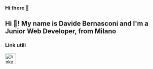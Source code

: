 ### Hi there 👋
<h2 align="left">Hi 👋! My name is Davide Bernasconi and I'm a Junior Web Developer, from Milano</h2>

### Link utili

<div align="left">
  <a href="https://www.linkedin.com/in/dabecomunicazione" target="_blank"><img src="https://img.shields.io/static/v1?message=LinkedIn&logo=linkedin&label=&color=0077B5&logoColor=white&labelColor=&style=for-the-badge" height="35" alt="linkedin logo"  /></a>
</div>
